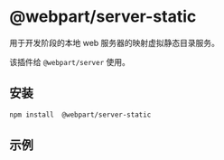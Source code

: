 # @webpart/server-static

用于开发阶段的本地 web 服务器的映射虚拟静态目录服务。

该插件给 `@webpart/server` 使用。

## 安装
``` bash
npm install  @webpart/server-static
```

## 示例
``` javascript




```